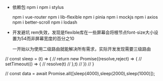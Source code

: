 - 依赖包
    npm i
    npm i stylus 
    <!-- npm i element3 删除 -->
    npm i vue-router
    npm i lib-flexible
    npm i pinia
    npm i mockjs
    npm i axios
    npm i better-scroll
    npm i lodash


- 开发避坑
    rem失效，发现是flexible库在一些屏幕会将根节点font-size大小设置为54而非屏幕宽度的百分之10

    一开始以为使用二级路由就能解决所有需求，实际开发发现需要三级路由




//     const sleep = (t) => {
//     return new Promise((resolve,reject) => {
//       setTimeout(() => {
//         resolve(t)
//       },t)
//     })
//   }
  
//   const data = await Promise.all([sleep(4000),sleep(2000),sleep(1000)]);
